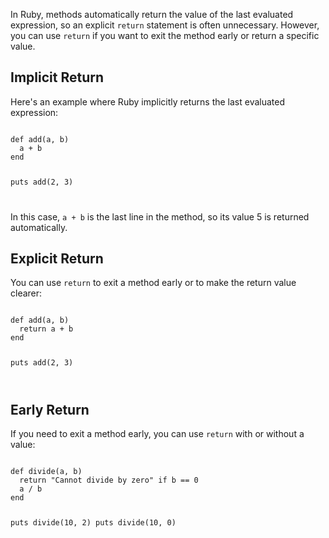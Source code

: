In Ruby, methods automatically return the value of the last evaluated expression, so an explicit `return` statement is often unnecessary. However, you can use `return` if you want to exit the method early or return a specific value.

## Implicit Return

Here's an example where Ruby implicitly returns the last evaluated expression:

<codeblock language="ruby" type="lesson">
<code>
def add(a, b)
  a + b
end

puts add(2, 3)

</code>
</codeblock>

In this case, `a + b` is the last line in the method, so its value 5 is returned automatically.

## Explicit Return

You can use `return` to exit a method early or to make the return value clearer:

<codeblock language="ruby" type="lesson">
<code>
def add(a, b)
  return a + b
end

puts add(2, 3)

</code>
</codeblock>

## Early Return

If you need to exit a method early, you can use `return` with or without a value:

<codeblock language="ruby" type="lesson">
<code>
def divide(a, b)
  return "Cannot divide by zero" if b == 0
  a / b
end

puts divide(10, 2)
puts divide(10, 0)

</code>
</codeblock>
